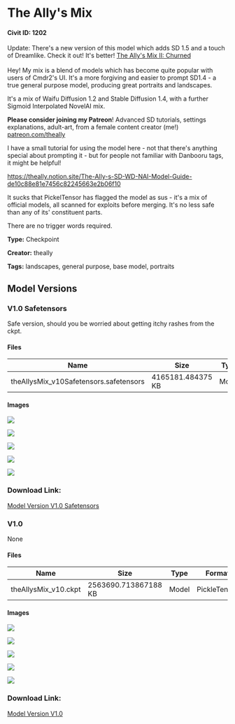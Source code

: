 # The Ally's Mix

#### Civit ID: 1202

<p>Update: There's a new version of this model which adds SD 1.5 and a touch of Dreamlike. Check it out! It's better! <a rel="ugc" href="https://civitai.com/models/3848/theallys-mix-ii-churned">The Ally's Mix II: Churned</a><br /><br />Hey! My mix is a blend of models which has become quite popular with users of Cmdr2's UI. It's a more forgiving and easier to prompt SD1.4 - a true general purpose model, producing great portraits and landscapes.</p><p></p><p>It's a mix of Waifu Diffusion 1.2 and Stable Diffusion 1.4, with a further Sigmoid Interpolated NovelAI mix.</p><p></p><p><strong>Please consider joining my Patreon</strong>! Advanced SD tutorials, settings explanations, adult-art, from a female content creator (me!) <a target="_blank" rel="ugc" href="http://patreon.com/theally">patreon.com/theally</a></p><p></p><p>I have a small tutorial for using the model here - not that there's anything special about prompting it - but for people not familiar with Danbooru tags, it might be helpful!</p><p></p><p><a target="_blank" rel="ugc" href="https://theally.notion.site/The-Ally-s-SD-WD-NAI-Model-Guide-de10c88e81e7456c82245663e2b06f10">https://theally.notion.site/The-Ally-s-SD-WD-NAI-Model-Guide-de10c88e81e7456c82245663e2b06f10</a></p><p></p><p>It sucks that PickelTensor has flagged the model as sus - it's a mix of official models, all scanned for exploits before merging. It's no less safe than any of its' constituent parts.</p><p></p><p>There are no trigger words required.</p>

**Type:** Checkpoint

**Creator:** theally

**Tags:** landscapes, general purpose, base model, portraits

## Model Versions

### V1.0 Safetensors

<p>Safe version, should you be worried about getting itchy rashes from the ckpt.</p>

#### Files

| Name | Size | Type | Format | Download Url | AutoV1 | AutoV2 | SHA256 | CRC32 | BLAKE3 |
| --- | --- | --- | --- | --- | --- | --- | --- | --- | --- |
| theAllysMix_v10Safetensors.safetensors | 4165181.484375 KB | Model | SafeTensor | https://civitai.com/api/download/models/1259 | 50DE9AD3 | A18773A6BC | A18773A6BCDDC2D02AC0EFAFB8808EBAC29D515150F9770E25C4BE83AE8C55D4 | FADE93AD | B7AFB94A45DBF996D3702F1EDFEA4ADB18E198DA263D48DCECF69D970772C5EE |

#### Images

<p><img src="https://image.civitai.com/xG1nkqKTMzGDvpLrqFT7WA/519062f7-7a47-47d2-fe59-36deef01fc00/width=450/10376.jpeg" /></p>

<p><img src="https://image.civitai.com/xG1nkqKTMzGDvpLrqFT7WA/cfc34607-56c1-440c-59f0-91f7bc663a00/width=450/10374.jpeg" /></p>

<p><img src="https://image.civitai.com/xG1nkqKTMzGDvpLrqFT7WA/d170bdf1-15c2-47c2-02c2-df9a44eae500/width=450/11522.jpeg" /></p>

<p><img src="https://image.civitai.com/xG1nkqKTMzGDvpLrqFT7WA/6ba136d2-5c18-4ae9-6799-707423c24100/width=450/11520.jpeg" /></p>

<p><img src="https://image.civitai.com/xG1nkqKTMzGDvpLrqFT7WA/d699d931-1dbf-4f96-a2bc-e1ea228d5200/width=450/10375.jpeg" /></p>

### Download Link:

[Model Version V1.0 Safetensors](https://civitai.com/api/download/models/1259)

### V1.0

None

#### Files

| Name | Size | Type | Format | Download Url | AutoV1 | AutoV2 | SHA256 | CRC32 | BLAKE3 |
| --- | --- | --- | --- | --- | --- | --- | --- | --- | --- |
| theAllysMix_v10.ckpt | 2563690.713867188 KB | Model | PickleTensor | https://civitai.com/api/download/models/1251 | C77EF05D | 5998E7347D | 5998E7347D9C4C7BFF5111899E7A053F3A80D8B576C0053B68ECCD86305AF84C | EE79D3ED | 1D7F6BCB279D5F07604E3FF2C6554B6EEF44B86FF0729E9AAAB368CBEA32ACC4 |

#### Images

<p><img src="https://image.civitai.com/xG1nkqKTMzGDvpLrqFT7WA/7e87c18a-ff3d-4366-cce9-9e464abf2f00/width=450/10290.jpeg" /></p>

<p><img src="https://image.civitai.com/xG1nkqKTMzGDvpLrqFT7WA/6c9b6402-c16d-4037-0840-e61e4055bc00/width=450/10292.jpeg" /></p>

<p><img src="https://image.civitai.com/xG1nkqKTMzGDvpLrqFT7WA/896e7221-ed82-4e96-8977-d062d3d7d300/width=450/10429.jpeg" /></p>

<p><img src="https://image.civitai.com/xG1nkqKTMzGDvpLrqFT7WA/5de0f20b-0091-4c6e-47c9-98eb4e7f7b00/width=450/11518.jpeg" /></p>

<p><img src="https://image.civitai.com/xG1nkqKTMzGDvpLrqFT7WA/72be2eec-d336-49af-09f2-cb0804d6ae00/width=450/10291.jpeg" /></p>

### Download Link:

[Model Version V1.0](https://civitai.com/api/download/models/1251)

